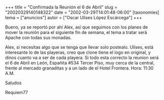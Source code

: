 +++
title = "Confirmada la Reunión el 6 de Abril"
slug = "20020329140148322"
date = "2002-03-29T14:01:48-06:00"
[taxonomies]
tema = ["anuncios"]
autor = ["Oscar Ulises López Escárcega"]
+++

Bueno, ya se reportó por ahí Alex, así que seguimos con los planes de
mover la reunión para el siguiente fin de semana, el tema a tratar será
Apache con todas sus monadas.

<!-- more -->

Alex, si necesitas algo que se tenga que llevar solo postealo. Ulises, está
interesante lo de las playeras, creo que clone tiene el logo en original, y
dinos cuanto va a ser de cada playera. Si todo esta correcto la reunion será el
6 de Abril en León, Españita \#534 Tercer Piso, muy cerca de la central, frente
al mercado granaditas y a un lado de el Hotel Frontera. Hora: 11:30 A.M.

Saludos

Requiem77
